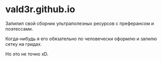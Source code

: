 # vald3r.github.io
<p>Запилил свой сборник ультраполезных ресурсов с преферансом и поэтессами.</p>
<p>Когда-нибудь я его обязательно по человечески оформлю и запилю сетку на гридах.</p>
<p>Но это не точно xD.</p>
